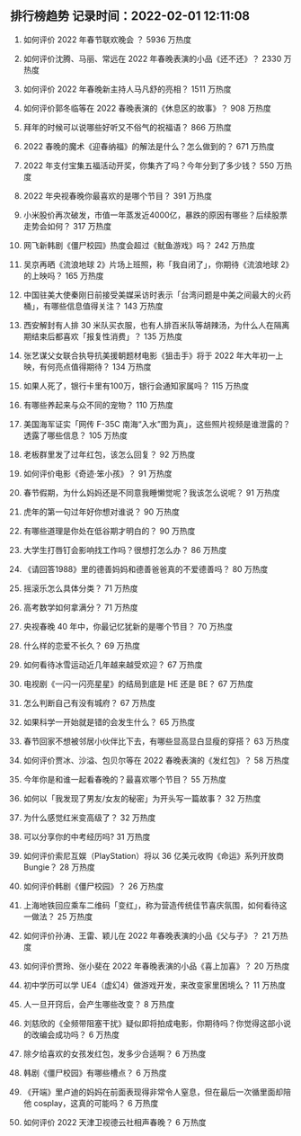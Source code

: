 
## 排行榜趋势 记录时间：2022-02-01 12:11:08
  
  1. 如何评价 2022 年春节联欢晚会 ？ 5936 万热度
    
  2. 如何评价沈腾、马丽、常远在 2022 年春晚表演的小品《还不还》？ 2330 万热度
    
  3. 如何评价 2022 年春晚新主持人马凡舒的亮相？ 1511 万热度
    
  4. 如何评价郭冬临等在 2022 春晚表演的《休息区的故事》？ 908 万热度
    
  5. 拜年的时候可以说哪些好听又不俗气的祝福语？ 866 万热度
    
  6. 2022 春晚的魔术《迎春纳福》的解法是什么？怎么做到的？ 671 万热度
    
  7. 2022 年支付宝集五福活动开奖，你集齐了吗？今年分到了多少钱？ 550 万热度
    
  8. 2022 年央视春晚你最喜欢的是哪个节目？ 391 万热度
    
  9. 小米股价再次破发，市值一年蒸发近4000亿，暴跌的原因有哪些？后续股票走势会如何？ 317 万热度
    
  10. 网飞新韩剧《僵尸校园》热度会超过《鱿鱼游戏》吗？ 242 万热度
    
  11. 吴京再晒《流浪地球 2》片场上班照，称「我自闭了」，你期待《流浪地球 2》的上映吗？ 165 万热度
    
  12. 中国驻美大使秦刚日前接受美媒采访时表示「台湾问题是中美之间最大的火药桶」，有哪些信息值得关注？ 143 万热度
    
  13. 西安解封有人排 30 米队买衣服，也有人排百米队等胡辣汤，为什么人在隔离期结束后都喜欢「报复性消费」？ 135 万热度
    
  14. 张艺谋父女联合执导抗美援朝题材电影《狙击手》将于 2022 年大年初一上映，有何亮点值得期待？ 134 万热度
    
  15. 如果人死了，银行卡里有100万，银行会通知家属吗？ 115 万热度
    
  16. 有哪些养起来与众不同的宠物？ 110 万热度
    
  17. 美国海军证实「网传 F-35C 南海“入水”图为真」，这些照片视频是谁泄露的？透露了哪些信息？ 105 万热度
    
  18. 老板群里发了过年红包，该怎么回复？ 92 万热度
    
  19. 如何评价电影《奇迹·笨小孩》？ 91 万热度
    
  20. 春节假期，为什么妈妈还是不同意我睡懒觉呢？我该怎么说呢？ 91 万热度
    
  21. 虎年的第一句过年好你想对谁说？ 90 万热度
    
  22. 有哪些道理是你处在低谷期才明白的？ 90 万热度
    
  23. 大学生打唇钉会影响找工作吗？很想打怎么办？ 86 万热度
    
  24. 《请回答1988》里的德善妈妈和德善爸爸真的不爱德善吗？ 80 万热度
    
  25. 摇滚乐怎么具体分类？ 71 万热度
    
  26. 高考数学如何拿满分？ 71 万热度
    
  27. 央视春晚 40 年中，你最记忆犹新的是哪个节目？ 70 万热度
    
  28. 什么样的恋爱不长久？ 69 万热度
    
  29. 如何看待冰雪运动近几年越来越受欢迎？ 67 万热度
    
  30. 电视剧《一闪一闪亮星星》的结局到底是 HE 还是 BE？ 67 万热度
    
  31. 怎么判断自己有没有城府？ 67 万热度
    
  32. 如果科学一开始就是错的会发生什么？ 65 万热度
    
  33. 春节回家不想被邻居小伙伴比下去，有哪些显高显白显瘦的穿搭？ 63 万热度
    
  34. 如何评价贾冰、沙溢、包贝尔等在 2022 春晚表演的《发红包》？ 58 万热度
    
  35. 今年你是和谁一起看春晚的？最喜欢哪个节目？ 55 万热度
    
  36. 如何以「我发现了男友/女友的秘密」为开头写一篇故事？ 32 万热度
    
  37. 为什么感觉红米变高级了？ 32 万热度
    
  38. 可以分享你的中考经历吗? 31 万热度
    
  39. 如何评价索尼互娱（PlayStation）将以 36 亿美元收购《命运》系列开放商 Bungie？ 28 万热度
    
  40. 如何评价韩剧《僵尸校园》？ 26 万热度
    
  41. 上海地铁回应乘车二维码「变红」，称为营造传统佳节喜庆氛围，如何看待这一做法？ 25 万热度
    
  42. 如何评价孙涛、王雷、颖儿在 2022 年春晚表演的小品《父与子》？ 21 万热度
    
  43. 如何评价贾玲、张小斐在 2022 年春晚表演的小品《喜上加喜》？ 20 万热度
    
  44. 初中学历可以学 UE4（虚幻4）做游戏开发，来改变家里困境么？ 11 万热度
    
  45. 人一旦开窍后，会产生哪些改变？ 8 万热度
    
  46. 刘慈欣的《全频带阻塞干扰》疑似即将拍成电影，你期待吗？你觉得这部小说的改编会成功吗？ 6 万热度
    
  47. 除夕给喜欢的女孩发红包，发多少合适啊？ 6 万热度
    
  48. 韩剧《僵尸校园》有哪些槽点？ 6 万热度
    
  49. 《开端》里卢迪的妈妈在前面表现得非常令人窒息，但在最后一次循里面却陪他 cosplay，这真的可能吗？ 6 万热度
    
  50. 如何评价 2022 天津卫视德云社相声春晚？ 6 万热度
    